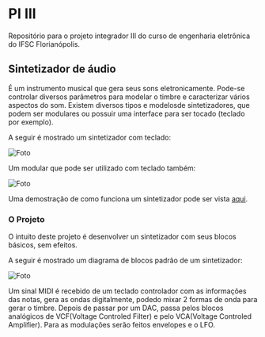# PI III
Repositório para o projeto integrador III do curso de engenharia eletrônica do IFSC Florianópolis.

## Sintetizador de áudio

É um instrumento musical que gera seus sons eletronicamente. Pode-se controlar diversos parâmetros para modelar o timbre
e caracterizar vários aspectos do som. Existem diversos tipos e modelosde sintetizadores, que podem ser modulares ou 
possuir uma interface para ser tocado (teclado por exemplo).

A seguir é mostrado um sintetizador com teclado:

![Foto](https://upload.wikimedia.org/wikipedia/commons/3/3e/R.A.Moog_minimoog_2.jpg)

Um modular que pode ser utilizado com teclado também:

![Foto](https://upload.wikimedia.org/wikipedia/commons/e/e6/Moog_Modular_55_img2.jpg)

Uma demostração de como funciona um sintetizador pode ser vista [aqui]().


### O Projeto

O intuito deste projeto é desenvolver un sintetizador com seus blocos básicos, sem efeitos.

A seguir é mostrado um diagrama de blocos padrão de um sintetizador:

![Foto](https://upload.wikimedia.org/wikipedia/commons/8/86/Synthesizer.components.01.png)

Um sinal MIDI é recebido de um teclado controlador com as informações das notas, gera as ondas digitalmente, podedo mixar 2 formas de onda
para gerar o timbre. Depois de passar por um DAC, passa pelos blocos analógicos de VCF(Voltage Controled Filter) e pelo VCA(Voltage Controled Amplifier). Para as modulações serão feitos envelopes e o LFO.


